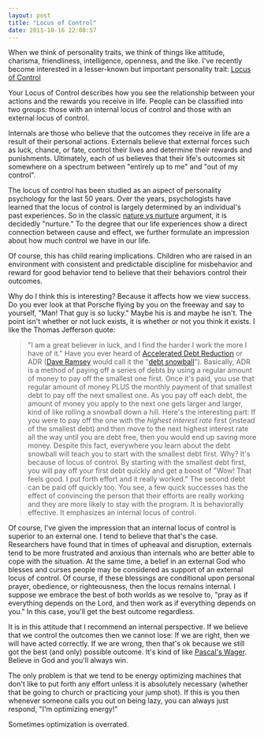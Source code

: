 ```yaml
---
layout: post
title: "Locus of Control"
date: 2011-10-16 22:08:57
---
```


When we think of personality traits, we think of things like attitude, charisma, friendliness, intelligence, openness, and the like. I've recently become interested in a lesser-known but important personality trait: <a href="http://en.wikipedia.org/wiki/Locus_of_control" target="_blank" title="Locus of Control">Locus of Control</a>

Your Locus of Control describes how you see the relationship between your actions and the rewards you receive in life. People can be classified into two groups: those with an internal locus of control and those with an external locus of control.

Internals are those who believe that the outcomes they receive in life are a result of their personal actions. Externals believe that external forces such as luck, chance, or fate, control their lives and determine their rewards and punishments. Ultimately, each of us believes that their life's outcomes sit somewhere on a spectrum between "entirely up to me" and "out of my control".

The locus of control has been studied as an aspect of personality psychology for the last 50 years. Over the years, psychologists have learned that the locus of control is largely determined by an individual's past experiences. So in the classic <a href="http://en.wikipedia.org/wiki/Nature_versus_nurture" target="_blank" title="Nature vs Nurture">nature vs nurture</a> argument, it is decidedly "nurture." To the degree that our life experiences show a direct connection between cause and effect, we further formulate an impression about how much control we have in our life.

Of course, this has child rearing implications. Children who are raised in an environment with consistent and predictable discipline for misbehavior and reward for good behavior tend to believe that their behaviors control their outcomes.

Why do I think this is interesting? Because it affects how we view success. Do you ever look at that Porsche flying by you on the freeway and say to yourself, "Man! That guy is so lucky." Maybe his is and maybe he isn't. The point isn't whether or not luck exists, it is whether or not you think it exists. I like the Thomas Jefferson quote:

> "I am a great believer in luck, and I find the harder I work the more I have of it."
Have you ever heard of <a href="http://scottmarsh.com/million-dollar-choices.aspx?path=CalculatorsandUt_Credit_AcceleratedDebtR" target="_blank" title="Accelerated Debt Reduction">Accelerated Debt Reduction</a> or ADR (<a href="http://www.daveramsey.com/home/" target="_blank" title="Dave Ramsey">Dave Ramsey</a> would call it the "<a href="http://en.wikipedia.org/wiki/Debt-snowball_method" target="_blank" title="Debt Snowball">debt snowball</a>"). Basically, ADR is a method of paying off a series of debts by using a regular amount of money to pay off the smallest one first. Once it's paid, you use that regular amount of money PLUS the monthly payment of that smallest debt to pay off the next smallest one. As you pay off each debt, the amount of money you apply to the next one gets larger and larger, kind of like rolling a snowball down a hill. Here's the interesting part: If you were to pay off the one with the *highest interest rate* first (instead of the smallest debt) and then move to the next highest interest rate all the way until you are debt free, then you would end up saving more money. Despite this fact, everywhere you learn about the debt snowball will teach you to start with the smallest debt first. Why? It's because of locus of control. By starting with the smallest debt first, you will pay off your first debt quickly and get a boost of "Wow! That feels good. I put forth effort and it really worked." The second debt can be paid off quickly too. You see, a few quick successes has the effect of convincing the person that their efforts are really working and they are more likely to stay with the program. It is behaviorally effective. It emphasizes an internal locus of control.

Of course, I've given the impression that an internal locus of control is superior to an external one. I tend to believe that that's the case. Researchers have found that in times of upheaval and disruption, externals tend to be more frustrated and anxious than internals who are better able to cope with the situation. At the same time, a belief in an external God who blesses and curses people may be considered as support of an external locus of control. Of course, if these blessings are conditional upon personal prayer, obedience, or righteousness, then the locus remains internal. I suppose we embrace the best of both worlds as we resolve to, "pray as if everything depends on the Lord, and then work as if everything depends on you." In this case, you'll get the best outcome regardless.

It is in this attitude that I recommend an internal perspective. If we believe that we control the outcomes then we cannot lose: If we are right, then we will have acted correctly. If we are wrong, then that's ok because we still got the best (and only) possible outcome. It's kind of like <a href="http://en.wikipedia.org/wiki/Pascal's_Wager" target="_blank" title="Pascal's Wager">Pascal's Wager</a>. Believe in God and you'll always win.

The only problem is that we tend to be energy optimizing machines that don't like to put forth any effort unless it is absolutely necessary (whether that be going to church or practicing your jump shot). If this is you then whenever someone calls you out on being lazy, you can always just respond, "I'm optimizing energy!"

Sometimes optimization is overrated.